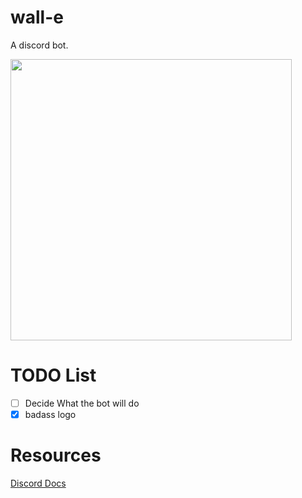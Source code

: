 # wall-e
A discord bot.

<a >
  <img src="https://github.com/Jacobbrewer1/wall-e/blob/images/WALL-E.png" width="450" />
</a>

# TODO List
* [ ] Decide What the bot will do
* [x] badass logo

# Resources
[Discord Docs](https://discord.com/developers/docs/topics/gateway)
